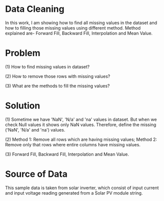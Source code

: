 # Data Cleaning
In this work, I am showing how to find all missing values in the dataset and how to filling those missing values using different method. Method explained are- Forward Fill, Backward Fill, Interpolation and Mean Value.
# Problem
(1) How to find missing values in dataset?

(2) How to remove those rows with missing values?

(3) What are the methods to fill the missing values?
# Solution
(1) Sometime we have 'NaN', 'N/a' and 'na' values in dataset. But when we check Null values it shows only NaN values. Therefore, define the missing ('NaN', 'N/a' and 'na') values.

(2) Method 1: Remove all rows which are having missing values; Method 2: Remove only that rows where entire columns have missing values.

(3) Forward Fill, Backward Fill, Interpolation and Mean Value.

# Source of Data
This sample data is taken from solar inverter, which consist of input current and input voltage reading generated from a Solar PV module string.
